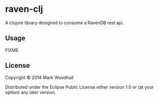 # raven-clj

A clojure library designed to consume a RavenDB rest api. 

## Usage

FIXME

## License

Copyright © 2014 Mark Woodhall

Distributed under the Eclipse Public License either version 1.0 or (at
your option) any later version.
